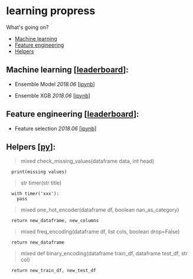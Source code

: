 # learning propress
What's going on?

  * [Machine learning](#machine-learning-leaderboard)
  * [Feature engineering](#feature-engineering-leaderboard)
  * [Helpers](#helpers-py)

## Machine learning \[[leaderboard](https://github.com/clotyxf/learningflow/tree/master/machine_learning/README.md)\]:

* Ensemble Model _2018.06_ \[[ipynb](https://github.com/clotyxf/learningflow/tree/master/machine_learning/ensemble_scikit_learn.ipynb)\]

* Ensemble XGB _2018.06_ \[[ipynb](https://github.com/clotyxf/learningflow/tree/master/machine_learning/ensemble_end_to_end.ipynb)\]

## Feature engineering \[[leaderboard](https://github.com/clotyxf/learningflow/tree/master/machine_learning/README.md)\]:

* Feature selection _2018.06_ \[[ipynb](https://github.com/clotyxf/learningflow/tree/master/machine_learning/feature_selection.ipynb)\]

## Helpers \[[py](https://github.com/clotyxf/learningflow/tree/master/machine_learning/helpers.py)\]:

> mixed check_missing_values(dataframe data, int head)
```
  print(missing values)
```
> str timer(str title)
```
  with timer('xxx'):
    pass
```
> mixed one_hot_encoder(dataframe df, boolean nan_as_category)
```
  return new_dataframe, new_columns
```
> mixed freq_encoding(dataframe df, list cols, boolean drop=False)

```
  return new_dataframe
```
> mixed def binary_encoding(dataframe train_df, dataframe test_df, str col)
```
  return new_train_df, new_test_df
```
